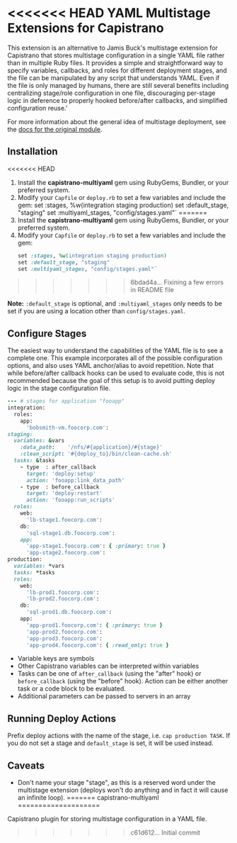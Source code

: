 <<<<<<< HEAD
YAML Multistage Extensions for Capistrano
=========================================

This extension is an alternative to Jamis Buck's multistage extension for Capistrano that stores multistage configuration in a single YAML file rather than in multiple Ruby files.  It provides a simple and straightforward way to specify variables, callbacks, and roles for different deployment stages, and the file can be manipulated by any script that understands YAML.  Even if the file is only managed by humans, there are still several benefits including centralizing stage/role configuration in one file, discouraging per-stage logic in deference to properly hooked before/after callbacks, and simplified configuration reuse.'

For more information about the general idea of multistage deployment, see the [docs for the original module](https://github.com/capistrano/capistrano/wiki/2.x-Multistage-Extension/).

## Installation

<<<<<<< HEAD
1.  Install the **capistrano-multiyaml** gem using RubyGems, Bundler, or your preferred system.
2.  Modify your `Capfile` or `deploy.rb` to set a few variables and include the gem:
        set :stages, %w(integration staging production)
        set :default_stage, "staging"
        set :multiyaml_stages, "config/stages.yaml"`
=======
1. Install the **capistrano-multiyaml** gem using RubyGems, Bundler, or your preferred system.
2. Modify your `Capfile` or `deploy.rb` to set a few variables and include the gem:
   ```ruby
   set :stages, %w(integration staging production)
   set :default_stage, "staging"
   set :multiyaml_stages, "config/stages.yaml"`
   ```
>>>>>>> 6bdad4a... Fixining a few errors in README file

**Note:** `:default_stage` is optional, and `:multiyaml_stages` only needs to be set if you are using a location other than `config/stages.yaml`.

## Configure Stages

The easiest way to understand the capabilities of the YAML file is to see a complete one.  This example incorporates all of the possible configuration options, and also uses YAML anchor/alias to avoid repetition. Note that while before/after callback hooks can be used to evaluate code, this is not recommended because the goal of this setup is to avoid putting deploy logic in the stage configuration file.

```ruby
--- # stages for application "fooapp"
integration:
  roles:
    app:
      'bobsmith-vm.foocorp.com':
staging: 
  variables: &vars
    :data_path:    '/nfs/#{application}/#{stage}'
    :clean_script: '#{deploy_to}/bin/clean-cache.sh'
  tasks: &tasks
    - type  : after_callback
      target: 'deploy:setup'
      action: 'fooapp:link_data_path'
    - type  : before_callback
      target: 'deploy:restart'
      action: 'fooapp:run_scripts'
  roles: 
    web:
      'lb-stage1.foocorp.com':
    db:
      'sql-stage1.db.foocorp.com':
    app: 
      'app-stage1.foocorp.com': { :primary: true }
      'app-stage2.foocorp.com':
production:
  variables: *vars
  tasks: *tasks
  roles: 
    web:
      'lb-prod1.foocorp.com':
      'lb-prod2.foocorp.com':
    db:
      'sql-prod1.db.foocorp.com':
    app:
      'app-prod1.foocorp.com': { :primary: true }
      'app-prod2.foocorp.com':
      'app-prod3.foocorp.com':
      'app-prod4.foocorp.com': { :read_only: true }
```

* Variable keys are symbols
* Other Capistrano variables can be interpreted within variables
* Tasks can be one of `after_callback` (using the "after" hook) or `before_callback` (using the "before" hook).  Action can be either another task or a code block to be evaluated.
* Additional parameters can be passed to servers in an array

## Running Deploy Actions

Prefix deploy actions with the name of the stage, i.e. `cap production TASK`.  If you do not set a stage and `default_stage` is set, it will be used instead.

## Caveats

* Don't name your stage "stage", as this is a reserved word under the multistage extension (deploys won't do anything and in fact it will cause an infinite loop).
=======
capistrano-multiyaml
====================

Capistrano plugin for storing multistage configuration in a YAML file.
>>>>>>> c61d612... Initial commit
